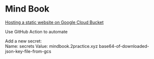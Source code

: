 # Mind Book

[Hosting a static website on Google Cloud Bucket](https://codelabs.developers.google.com/codelabs/cloud-webapp-hosting-gcs) 

Use GitHub Action to automate

Add a new secret:  
Name: secrets
Value: mindbook.2practice.xyz base64-of-downloaded-json-key-file-from-gcs
